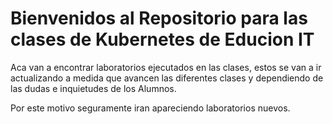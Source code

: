 # Bienvenidos al Repositorio para las clases de Kubernetes de Educion IT

Aca van a encontrar laboratorios ejecutados en las clases, estos se van a ir actualizando a medida que avancen las diferentes clases y dependiendo de las dudas e inquietudes de los Alumnos.

Por este motivo seguramente iran apareciendo laboratorios nuevos.